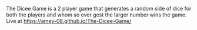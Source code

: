 The Dicee Game is a 2 player game that generates a random side of dice for both the players and whom so ever gest the larger number wins the game. 
Live at https://amey-08.github.io/The-Dicee-Game/
